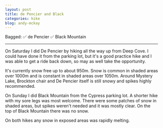 ```yaml
---
layout: post
title: de Pencier and Black
categories: hike
blog: andy-mckay
---
```


Bagged: ✅ de Pencier ✅ Black Mountain

<hr class="florished">

On Saturday I did De Pencier by hiking all the way up from Deep Cove. I could have done it from the parking lot, but it's a good practice hike and I was able to get a ride back down, so may as well take the opportunity.

It's currently snow free up to about 950m. Snow is common in shaded areas over 1000m and is constant in shaded areas over 1050m. Around Mystery Lake, Brockton chair and De Pencier itself is still snowy and  spikes highly recommended.

<div class="strava-embed-placeholder" data-embed-type="activity" data-embed-id="11606417454" data-style="standard"></div><script src="https://strava-embeds.com/embed.js"></script>

On Sunday I did Black Mountain from the Cypress parking lot. A shorter hike with my sore legs was most welcome. There were some patches of snow in shaded areas, but spikes weren't needed and it was mostly clear. On the top of Black Mountain there was no snow.

<div class="strava-embed-placeholder" data-embed-type="activity" data-embed-id="11613740810" data-style="standard"></div><script src="https://strava-embeds.com/embed.js"></script>

On both hikes any snow in exposed areas was rapidly melting.